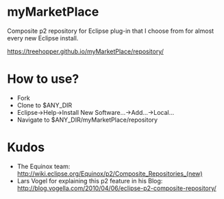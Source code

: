 myMarketPlace
=============

Composite p2 repository for Eclipse plug-in that I choose from for almost every new Eclipse install.

https://treehopper.github.io/myMarketPlace/repository/

How to use?
=============
- Fork
- Clone to $ANY_DIR
- Eclipse->Help->Install New Software...->Add...->Local...
- Navigate to $ANY_DIR/myMarketPlace/repository


Kudos 
=============

- The Equinox team: http://wiki.eclipse.org/Equinox/p2/Composite_Repositories_(new)
- Lars Vogel for explaining this p2 feature in his Blog: http://blog.vogella.com/2010/04/06/eclipse-p2-composite-repository/
